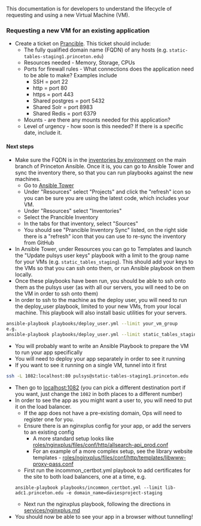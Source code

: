 This documentation is for developers to understand the lifecycle of requesting and using a new Virtual Machine (VM).

### Requesting a new VM for an existing application
- Create a ticket on [Prancible](https://github.com/pulibrary/princeton_ansible). This ticket should include:
  - The fully qualified domain name (FQDN) of any hosts (e.g. `static-tables-staging1.princeton.edu`)
  - Resources needed - Memory, Storage, CPUs
  - Ports for firewall rules - What connections does the application need to be able to make? Examples include
    - SSH = port 22
    - http = port 80 
    - https = port 443
    - Shared postgres = port 5432
    - Shared Solr = port 8983
    - Shared Redis = port 6379
  - Mounts - are there any mounts needed for this application?
  - Level of urgency - how soon is this needed? If there is a specific date, include it.

#### Next steps
- Make sure the FQDN is in the [inventories by environment](https://github.com/pulibrary/princeton_ansible/tree/main/inventory/by_environment) on the main branch of Princeton Ansible. Once it is, you can go to Ansible Tower and sync the inventory there, so that you can run playbooks against the new machines.
  - Go to [Ansible Tower](https://ansible-tower.princeton.edu/)
  - Under "Resources" select "Projects" and click the "refresh" icon so you can be sure you are using the latest code, which includes your VM.
  - Under "Resources" select "Inventories"
  - Select the Prancible Inventory
  - In the tabs for that inventory, select "Sources"
  - You should see "Prancible Inventory Sync" listed, on the right side there is a "refresh" icon that you can use to re-sync the inventory from GitHub
- In Ansible Tower, under Resources you can go to Templates and launch the "Update pulsys user keys" playbook with a limit to the group name for your VMs (e.g. `static_tables_staging`). This should add your keys to the VMs so that you can ssh onto them, or run Ansible playbook on them locally.
- Once these playbooks have been run, you should be able to ssh onto them as the pulsys user (as with all our servers, you will need to be on the VM in order to ssh onto them)
- In order to ssh to the machine as the deploy user, you will need to run the deploy_user playbook, limited to your new VMs, from your local machine. This playbook will also install basic utilities for your servers.
```bash
ansible-playbook playbooks/deploy_user.yml --limit your_vm_group
e.g.
ansible-playbook playbooks/deploy_user.yml --limit static_tables_staging
```
- You will probably want to write an Ansible Playbook to prepare the VM to run your app specifically
- You will need to deploy your app separately in order to see it running
- If you want to see it running on a single VM, tunnel into it first
```bash
ssh -L 1082:localhost:80 pulsys@static-tables-staging1.princeton.edu
```
- Then go to [localhost:1082](http://localhost:1082/) (you can pick a different destination port if you want, just change the `1082` in both places to a different number)
- In order to see the app as you might want a user to, you will need to put it on the load balancer.
  - If the app does not have a pre-existing domain, Ops will need to register one for you.
  - Ensure there is an nginxplus config for your app, or add the servers to an existing config 
    - A more standard setup looks like [roles/nginxplus/files/conf/http/allsearch-api_prod.conf](https://github.com/pulibrary/princeton_ansible/blob/main/roles/nginxplus/files/conf/http/allsearch-api_prod.conf)
    - For an example of a more complex setup, see the library website templates - [roles/nginxplus/files/conf/http/templates/libwww-proxy-pass.conf](https://github.com/pulibrary/princeton_ansible/blob/main/roles/nginxplus/files/conf/http/templates/libwww-proxy-pass.conf)
  - First run the incommon_certbot.yml playbook to add certificates for the site to both load balancers, one at a time, e.g.
  ```
  ansible-playbook playbooks/incommon_certbot.yml --limit lib-adc1.princeton.edu -e domain_name=daviesproject-staging
  ```
  - Next run the nginxplus playbook, following the directions in [services/nginxplus.md](https://github.com/pulibrary/pul-it-handbook/blob/main/services/nginxplus.md)
- You should now be able to see your app in a browser without tunnelling! 
